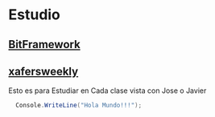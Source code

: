 # Estudio


## [BitFramework](https://www.bitframeworks.com/)
## [xafersweekly](http://xafersweekly.com/)


Esto es para Estudiar en Cada clase vista con Jose o Javier
```C#
  Console.WriteLine("Hola Mundo!!!");
```
